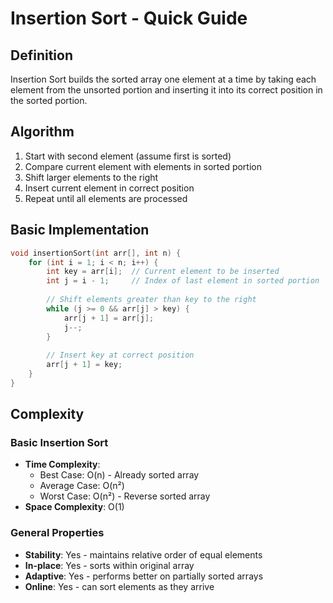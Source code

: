 # Insertion Sort - Quick Guide

## Definition
Insertion Sort builds the sorted array one element at a time by taking each element from the unsorted portion and inserting it into its correct position in the sorted portion.

## Algorithm
1. Start with second element (assume first is sorted)
2. Compare current element with elements in sorted portion
3. Shift larger elements to the right
4. Insert current element in correct position
5. Repeat until all elements are processed

## Basic Implementation
```cpp
void insertionSort(int arr[], int n) {
    for (int i = 1; i < n; i++) {
        int key = arr[i];  // Current element to be inserted
        int j = i - 1;     // Index of last element in sorted portion
        
        // Shift elements greater than key to the right
        while (j >= 0 && arr[j] > key) {
            arr[j + 1] = arr[j];
            j--;
        }
        
        // Insert key at correct position
        arr[j + 1] = key;
    }
}
```

## Complexity

### Basic Insertion Sort
- **Time Complexity**: 
  - Best Case: O(n) - Already sorted array
  - Average Case: O(n²)
  - Worst Case: O(n²) - Reverse sorted array
- **Space Complexity**: O(1)

### General Properties
- **Stability**: Yes - maintains relative order of equal elements
- **In-place**: Yes - sorts within original array
- **Adaptive**: Yes - performs better on partially sorted arrays
- **Online**: Yes - can sort elements as they arrive
